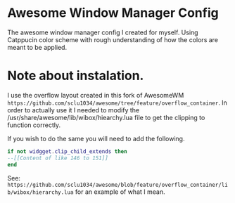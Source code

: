 # Awesome Window Manager Config
The awesome window manager config I created for myself.
Using Catppucin color scheme with rough understanding of how the colors are meant to be applied.

# Note about instalation.
I use the overflow layout created in this fork of AwesomeWM `https://github.com/sclu1034/awesome/tree/feature/overflow_container`.
In order to actually use it I needed to modify the /usr/share/awesome/lib/wibox/hiearchy.lua file to get the clipping to function correctly.

If you wish to do the same you will need to add the following.

```lua
if not widgget.clip_child_extends then
--[[Content of like 146 to 151]]
end
```

See: `https://github.com/sclu1034/awesome/blob/feature/overflow_container/lib/wibox/hierarchy.lua` for an example of what I mean.
